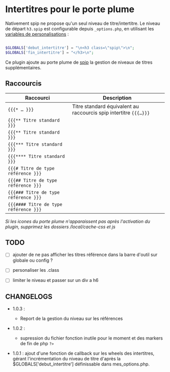 # Intertitres pour le porte plume

Nativement spip ne propose qu'un seul niveau de titre/intertitre. 
Le niveau de départ `h3.spip` est configurable depuis `_options.php`,
en utilisant les [variables de personalisations](http://www.spip.net/fr_article1825.html#debut_intertitre) :

```php

$GLOBALS['debut_intertitre'] = "\n<h3 class=\"spip\">\n";
$GLOBALS['fin_intertitre'] = "</h3>\n";

```

Ce plugin ajoute au porte plume de [spip](http://www.spip.net/) la gestion de niveaux de titres supplémentaires.

## Raccourcis

| Raccourci | Description |
|---|---|
| `{{{* … }}}` | Titre standard  équivalent au raccourcis spip intertitre `{{{…}}}` |
| `{{{** Titre standard }}}` ||
| `{{{** Titre standard }}}` ||
| `{{{*** Titre standard }}}` ||
| `{{{**** Titre standard }}}` ||
| `{{{# Titre de type référence }}}` ||
| `{{{## Titre de type référence }}}` ||
| `{{{### Titre de type référence }}}` ||
| `{{{#### Titre de type référence }}}` ||


*Si  les icones du porte plume n'apparaissent pas après l'activation du plugin, supprimez les dossiers /local/cache-css et js*

## TODO

- [ ] ajouter de ne pas afficher les titres référence dans la barre d'outil sur globale ou config ?
- [ ] personaliser les .class
- [ ] limiter le niveau et passer sur un div a h6


## CHANGELOGS

-   1.0.3 :
    - Report de la gestion du niveau sur les références

-   1.0.2 :
    - supression du fichier fonction inutile pour le moment et des markers de fin de php `?>`
        
-   1.0.1 :
    ajout d'une fonction de callback sur les wheels des intertitres, gérant
    l'incrémentation du niveau de titre d'après la $GLOBALS['debut_intertitre']
    définissable dans mes_options.php.
    